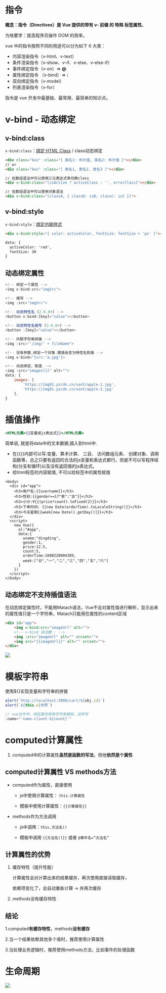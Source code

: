 # 指令

**概念：**指令（Directives）是 Vue 提供的带有 **v- 前缀** 的 特殊 标签**属性**。

为啥要学：提高程序员操作 DOM 的效率。

vue 中的指令按照不同的用途可以分为如下 6 大类：

-  内容渲染指令（v-html、v-text）
-  条件渲染指令（v-show、v-if、v-else、v-else-if）
-  事件绑定指令（v-on）=> **@**
-  属性绑定指令 （v-bind）=> **:**
-  双向绑定指令（v-model）
-  列表渲染指令（v-for）

指令是 vue 开发中最基础、最常用、最简单的知识点。



# v-bind - 动态绑定

## v-bind:class

`v-bind:class`：[绑定 HTML Class](https://v2.cn.vuejs.org/v2/guide/class-and-style.html#绑定-HTML-Class) / class动态绑定 

```html
<div class="box" :class="{ 类名1: 布尔值, 类名2: 布尔值 }"></div>
// or
<div class="box" :class="[ 类名1, 类名2, 类名3 ]"></div>
```

```html
// 在数组语法中可以使用三元表达式来切换class
<div v-bind:class="[isActive ? activeClass : '', errorClass]"></div>

// 在数组语法中可以使用对象语法
<div v-bind:class="[classA, { classB: isB, classC: isC }]">
```



## v-bind:style

`v-bind:style`：[绑定内联样式](https://v2.cn.vuejs.org/v2/guide/class-and-style.html#绑定内联样式)

```html
<div v-bind:style="{ color: activeColor, fontSize: fontSize + 'px' }"></div>

data: {
  activeColor: 'red',
  fontSize: 30
}
```



## 动态绑定属性

```js
<!-- 绑定一个属性 -->
<img v-bind:src="imgSrc">

<!-- 缩写 -->
<img :src="imgSrc">
    
<!-- 动态特性名 (2.6.0+) -->
<button v-bind:[key]="value"></button>

<!-- 动态特性名缩写 (2.6.0+) -->
<button :[key]="value"></button>

<!-- 内联字符串拼接 -->
<img :src="'/img/' + fileName">

<!-- 没有参数,绑定一个对象,键值会变为特性名和值 -->
<img v-bind="{src:'a.jpg'}>

<!-- 动态绑定，取值 -->
<img :src="images[1]" alt="">
data: {
 	images: [
        'https://img01.yzcdn.cn/vant/apple-1.jpg',
        'https://img01.yzcdn.cn/vant/apple-2.jpg'
    ],   
}
```



# 插值操作 

```handlebars
<HTML元素>{{变量或js表达式}}</HTML元素>
```

简单说, 就是将data中的文本数据,插入到html中.

- 在{{}}内部可以写:变量、算术计算、 三目、 访问数组元素、 创建对象、调用函数等，总之只要有返回的合法的js变量和表达式都行。但是不可以写程序结构(分支和循环)以及没有返回值的js表达式。
- 给html标签的内容赋值, 不可以给标签中的属性赋值

```vue
<body>
  <div id="app">
    <h3>用户名:{{username}}</h3>
    <h3>性别:{{gender==1?"男":"女"}}</h3>
    <h3>小计:¥{{(price*count).toFixed(2)}}</h3>
    <h3>下单时间: {{new Date(orderTime).toLocaleString()}}</h3>
    <h3>今天星期{{week[new Date().getDay()]}}</h3>
  </div>
  <script>
    new Vue({
      el:"#app",
      data:{
        uname:"dingding",
        gender:1,
        price:12.5,
        count:5,
        orderTime:1600228004389,
        week:["日","一","二","三","四","五","六"]
      }
    })
  </script>
</body>
```



## 动态绑定不支持插值语法

在动态绑定属性时，不能用Matach语法，Vue不会对属性值进行解析，显示出来的属性值只是一个字符串，Matach只能用在属性的content区域

```html
<div id="app">
    <img v-bind:src="imageUrl" alt="">
    <!-- v-bind 语法糖 : -->
    <img :src="imageUrl" alt="" srcset="">
    <img src="{{imageUrl}}" alt="" srcset="">
</div>
```

![](/AllFiles/Vue3/07-实战经验/混乱回忆/images/动态绑定不支持插值语法.png)



# 模板字符串

使用${}实现变量和字符串的拼接

```js
alert(`http://localhost:3000/cart/${obj.id}`)
alert(`${this.a}世界`)

// vue文件中，绑定属性使用字符串模板，这样写
:name="`name-client-${count}`"
```



# computed计算属性

1. computed中的计算属性**虽然是函数的写法**，但他**依然是个属性**



## computed计算属性 VS methods方法

* computed作为属性，直接使用

    - js中使用计算属性： `this.计算属性`

    - 模板中使用计算属性：`{{计算属性}}`

* methods作为方法调用

    - js中调用：`this.方法名()`

    - 模板中调用 `{{方法名()}}`  或者 `@事件名=“方法名”`



## 计算属性的优势

1. 缓存特性（提升性能）

    计算属性会对计算出来的结果缓存，再次使用直接读取缓存，

    依赖项变化了，会自动重新计算 → 并再次缓存

2. methods没有缓存特性



## 结论

1.computed**有缓存特性**，methods**没有缓存**

2.当一个结果依赖其他多个值时，推荐使用计算属性

3.当处理业务逻辑时，推荐使用methods方法，比如事件的处理函数





# 生命周期

![](/AllFiles/Vue3/07-实战经验/混乱回忆/images/生命周期.png)











